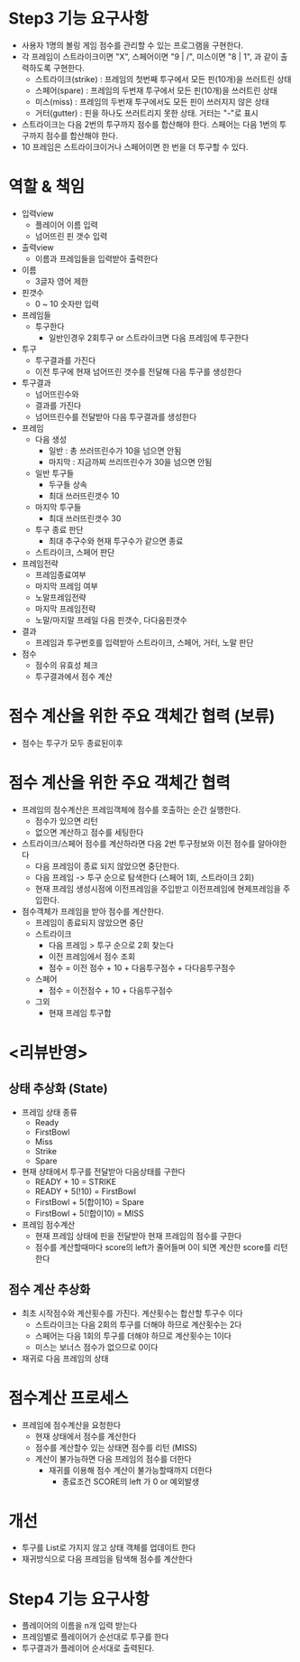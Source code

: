 # Step3 기능 요구사항

- 사용자 1명의 볼링 게임 점수를 관리할 수 있는 프로그램을 구현한다.
- 각 프레임이 스트라이크이면 "X", 스페어이면 "9 | /", 미스이면 "8 | 1", 과 같이 출력하도록 구현한다.
    - 스트라이크(strike) : 프레임의 첫번째 투구에서 모든 핀(10개)을 쓰러트린 상태
    - 스페어(spare) : 프레임의 두번재 투구에서 모든 핀(10개)을 쓰러트린 상태
    - 미스(miss) : 프레임의 두번재 투구에서도 모든 핀이 쓰러지지 않은 상태
    - 거터(gutter) : 핀을 하나도 쓰러트리지 못한 상태. 거터는 "-"로 표시
- 스트라이크는 다음 2번의 투구까지 점수를 합산해야 한다. 스페어는 다음 1번의 투구까지 점수를 합산해야 한다.
- 10 프레임은 스트라이크이거나 스페어이면 한 번을 더 투구할 수 있다.

# 역할 & 책임

- 입력view
    - 플레이어 이름 입력
    - 넘어뜨린 핀 갯수 입력
- 출력view
    - 이름과 프레임들을 입력받아 출력한다
- 이름
    - 3글자 영어 제한
- 핀갯수
    - 0 ~ 10 숫자만 입력
- 프레임들
    - 투구한다
        - 일반인경우 2회투구 or 스트라이크면 다음 프레임에 투구한다
- 투구
    - 투구결과를 가진다
    - 이전 투구에 현재 넘어뜨린 갯수를 전달해 다음 투구를 생성한다
- 투구결과
    - 넘어뜨린수와
    - 결과를 가진다
    - 넘어뜨린수를 전달받아 다음 투구결과를 생성한다
- 프레임
    - 다음 생성
        - 일반 : 총 쓰러뜨린수가 10을 넘으면 안됨
        - 마지막 : 지금까찌 쓰리뜨린수가 30을 넘으면 안됨
    - 일반 투구들
        - 두구들 상속
        - 최대 쓰러뜨린갯수 10
    - 마지막 투구들
        - 최대 쓰러뜨린갯수 30
    - 투구 종료 판단
        - 최대 추구수와 현재 투구수가 같으면 종료
    - 스트라이크, 스페어 판단
- 프레임전략
    - 프레임종료여부
    - 마지막 프레임 여부
    - 노말프레임전략
    - 마지막 프레임전략
    - 노말/마지말 프레일 다음 핀갯수, 다다음핀갯수
- 결과
    - 프레임과 투구번호를 입력받아 스트라이크, 스페어, 거터, 노말 판단
- 점수
    - 점수의 유효성 체크
    - 투구결과에서 점수 계산

# 점수 계산을 위한 주요 객체간 협력 (보류)

- 점수는 투구가 모두 종료된이후

# 점수 계산을 위한 주요 객체간 협력

- 프레임의 점수계산은 프레임객체에 점수를 호출하는 순간 실행한다.
    - 점수가 있으면 리턴
    - 없으면 계산하고 점수를 세팅한다
- 스트라이크/스페어 점수를 계산하라면 다음 2번 투구정보와 이전 점수를 알아야한다
    - 다음 프레임이 종료 되지 않았으면 중단한다.
    - 다음 프레임 -> 투구 순으로 탐색한다 (스페어 1회, 스트라이크 2회)
    - 현재 프레임 생성시점에 이전프레임을 주입받고 이전프레임에 현제프레임을 주입한다.
- 점수객체가 프레임을 받아 점수를 계산한다.
    - 프레임이 종료되지 않았으면 중단
    - 스트라이크
        - 다음 프레임 > 투구 순으로 2회 찾는다
        - 이전 프레임에서 점수 조회
        - 점수 = 이전 점수 + 10 + 다음투구점수 + 다다음투구점수
    - 스페어
        - 점수 = 이전점수 + 10 + 다음투구점수
    - 그외
        - 현재 프레임 투구합

# <리뷰반영>

## 상태 추상화 (State)

- 프레임 상태 종류
    - Ready
    - FirstBowl
    - Miss
    - Strike
    - Spare
- 현재 상태에서 투구를 전달받아 다음상태를 구한다
    - READY + 10 = STRIKE
    - READY + 5(!10) = FirstBowl
    - FirstBowl + 5(합이10) = Spare
    - FirstBowl + 5(!합이10) = MISS
- 프레임 점수계산
    - 현재 프레임 상태에 핀을 전달받아 현재 프레임의 점수를 구한다
    - 점수를 계산할때마다 score의 left가 줄어들며 0이 되면 계산한 score를 리턴한다

## 점수 계산 추상화

- 최초 시작점수와 계산횟수를 가진다. 계산횟수는 합산할 투구수 이다
    - 스트라이크는 다음 2회의 투구를 더해야 하므로 계산횟수는 2다
    - 스페어는 다음 1회의 투구를 더해야 하므로 계산횟수는 1이다
    - 미스는 보너스 점수가 없으므로 0이다
- 재귀로 다음 프레임의 상태

# 점수계산 프로세스

- 프레임에 점수계산을 요청한다
    - 현재 상태에서 점수를 계산한다
    - 점수를 계산할수 있는 상태면 점수를 리턴 (MISS)
    - 계산이 불가능하면 다음 프레임의 점수를 더한다
        - 재귀를 이용해 점수 계산이 불가능할때까지 더한다
            - 종료조건 SCORE의 left 가 0 or 예외발생

# 개선

- 투구를 List로 가지지 않고 상태 객체를 업데이트 한다
- 재귀방식으로 다음 프레임을 탐색해 점수를 계산한다

# Step4 기능 요구사항

- 플레이어의 이름을 n개 입력 받는다
- 프레임별로 플레이어가 순선대로 투구를 한다
- 투구결과가 플레이어 순서대로 출력된다.